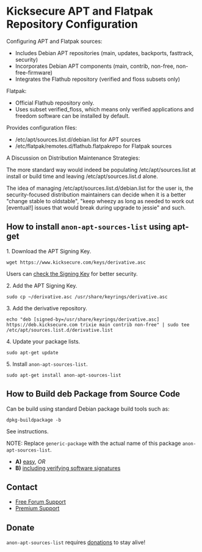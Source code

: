 # Kicksecure APT and Flatpak Repository Configuration #

Configuring APT and Flatpak sources:
- Includes Debian APT repositories (main, updates, backports, fasttrack,
security)
- Incorporates Debian APT components (main, contrib, non-free,
non-free-firmware)
- Integrates the Flathub repository (verified and floss subsets only)

Flatpak:
- Official Flathub repository only.
- Uses subset verified_floss, which means only verified applications and
freedom software can be installed by default.

Provides configuration files:
- /etc/apt/sources.list.d/debian.list for APT sources
- /etc/flatpak/remotes.d/flathub.flatpakrepo for Flatpak sources

A Discussion on Distribution Maintenance Strategies:

The more standard
way would indeed be populating /etc/apt/sources.list at install or build time
and leaving /etc/apt/sources.list.d alone.

The idea of managing
/etc/apt/sources.list.d/debian.list for the user is, the security-focused
distribution maintainers can decide when it is a better "change stable to
oldstable", "keep wheezy as long as needed to work out [eventual!] issues
that would break during upgrade to jessie" and such.

## How to install `anon-apt-sources-list` using apt-get ##

1\. Download the APT Signing Key.

```
wget https://www.kicksecure.com/keys/derivative.asc
```

Users can [check the Signing Key](https://www.kicksecure.com/wiki/Signing_Key) for better security.

2\. Add the APT Signing Key.

```
sudo cp ~/derivative.asc /usr/share/keyrings/derivative.asc
```

3\. Add the derivative repository.

```
echo "deb [signed-by=/usr/share/keyrings/derivative.asc] https://deb.kicksecure.com trixie main contrib non-free" | sudo tee /etc/apt/sources.list.d/derivative.list
```

4\. Update your package lists.

```
sudo apt-get update
```

5\. Install `anon-apt-sources-list`.

```
sudo apt-get install anon-apt-sources-list
```

## How to Build deb Package from Source Code ##

Can be build using standard Debian package build tools such as:

```
dpkg-buildpackage -b
```

See instructions.

NOTE: Replace `generic-package` with the actual name of this package `anon-apt-sources-list`.

* **A)** [easy](https://www.kicksecure.com/wiki/Dev/Build_Documentation/generic-package/easy), _OR_
* **B)** [including verifying software signatures](https://www.kicksecure.com/wiki/Dev/Build_Documentation/generic-package)

## Contact ##

* [Free Forum Support](https://forums.kicksecure.com)
* [Premium Support](https://www.kicksecure.com/wiki/Premium_Support)

## Donate ##

`anon-apt-sources-list` requires [donations](https://www.kicksecure.com/wiki/Donate) to stay alive!
